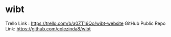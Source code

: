 # wibt

Trello Link : https://trello.com/b/a0ZT16Qo/wibt-website
GitHub Public Repo Link: https://github.com/colezinda8/wibt
